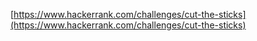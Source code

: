 [https://www.hackerrank.com/challenges/cut-the-sticks](https://www.hackerrank.com/challenges/cut-the-sticks)
